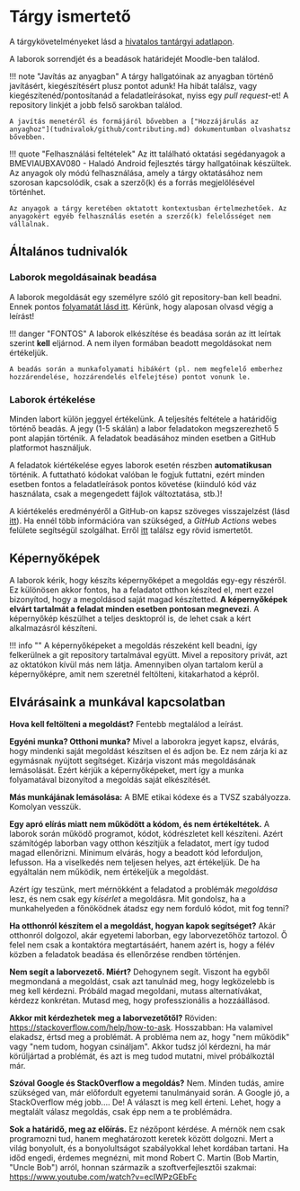 # Tárgy ismertető

A tárgykövetelményeket lásd a [hivatalos tantárgyi adatlapon](https://portal.vik.bme.hu/kepzes/targyak/VIAUAV21/).

A laborok sorrendjét és a beadások határidejét Moodle-ben találod.

!!! note "Javítás az anyagban"
    A tárgy hallgatóinak az anyagban történő javításért, kiegészítésért plusz pontot adunk! Ha hibát találsz, vagy kiegészítenéd/pontosítanád a feladatleírásokat, nyiss egy _pull request_-et! A repository linkjét a jobb felső sarokban találod.

    A javítás menetéről és formájáról bővebben a ["Hozzájárulás az anyaghoz"](tudnivalok/github/contributing.md) dokumentumban olvashatsz bővebben.

!!! quote "Felhasználási feltételek"
    Az itt található oktatási segédanyagok a BMEVIAUBXAV080 - Haladó Android fejlesztés tárgy hallgatóinak készültek. Az anyagok oly módú felhasználása, amely a tárgy oktatásához nem szorosan kapcsolódik, csak a szerző(k) és a forrás megjelölésével történhet.

    Az anyagok a tárgy keretében oktatott kontextusban értelmezhetőek. Az anyagokért egyéb felhasználás esetén a szerző(k) felelősséget nem vállalnak.


## Általános tudnivalók

### Laborok megoldásainak beadása

A laborok megoldását egy személyre szóló git repository-ban kell beadni. Ennek pontos [folyamatát lásd itt](tudnivalok/github/GitHub.md). Kérünk, hogy alaposan olvasd végig a leírást!

!!! danger "FONTOS"
    A laborok elkészítése és beadása során az itt leírtak szerint **kell** eljárnod. A nem ilyen formában beadott megoldásokat nem értékeljük.

    A beadás során a munkafolyamati hibákért (pl. nem megfelelő emberhez hozzárendelése, hozzárendelés elfelejtése) pontot vonunk le.

### Laborok értékelése

Minden labort külön jeggyel értékelünk. A teljesítés feltétele a határidőig történő beadás. A jegy (1-5 skálán) a labor feladatokon megszerezhető 5 pont alapján történik. A feladatok beadásához minden esetben a GitHub platformot használjuk. 

A feladatok kiértékelése egyes laborok esetén részben **automatikusan** történik. A futtatható kódokat valóban le fogjuk futtatni, ezért minden esetben fontos a feladatleírások pontos követése (kiinduló kód váz használata, csak a megengedett fájlok változtatása, stb.)!

A kiértékelés eredményéről a GitHub-on kapsz szöveges visszajelzést (lásd [itt](tudnivalok/github/GitHub.md)). Ha ennél több információra van szükséged, a _GitHub Actions_ webes felülete segítségül szolgálhat. Erről [itt](tudnivalok/github/GitHub-Actions.md) találsz egy rövid ismertetőt.

## Képernyőképek

A laborok kérik, hogy készíts képernyőképet a megoldás egy-egy részéről. Ez különösen akkor fontos, ha a feladatot otthon készíted el, mert ezzel bizonyítod, hogy a megoldásod saját magad készítetted. **A képernyőképek elvárt tartalmát a feladat minden esetben pontosan megnevezi**. A képernyőkép készülhet a teljes desktopról is, de lehet csak a kért alkalmazásról készíteni.

!!! info ""
    A képernyőképeket a megoldás részeként kell beadni, így felkerülnek a git repository tartalmával együtt. Mivel a repository privát, azt az oktatókon kívül más nem látja. Amennyiben olyan tartalom kerül a képernyőképre, amit nem szeretnél feltölteni, kitakarhatod a képről.


## Elvárásaink a munkával kapcsolatban

**Hova kell feltölteni a megoldást?** Fentebb megtalálod a leírást.

**Egyéni munka? Otthoni munka?** Mivel a laborokra jegyet kapsz, elvárás, hogy mindenki saját megoldást készítsen el és adjon be. Ez nem zárja ki az egymásnak nyújtott segítséget. Kizárja viszont más megoldásának lemásolását. Ezért kérjük a képernyőképeket, mert így a munka folyamatával bizonyítod a megoldás saját elkészítését.

**Más munkájának lemásolása:** A BME etikai kódexe és a TVSZ szabályozza. Komolyan vesszük.

**Egy apró elírás miatt nem működött a kódom, és nem értékeltétek.** A laborok során működő programot, kódot, kódrészletet kell készíteni. Azért számítógép laborban vagy otthon készítjük a feladatot, mert így tudod magad ellenőrizni. Minimum elvárás, hogy a beadott kód leforduljon, lefusson. Ha a viselkedés nem teljesen helyes, azt értékeljük. De ha egyáltalán nem működik, nem értékeljük a megoldást.

Azért így teszünk, mert mérnökként a feladatod a problémák _megoldása_ lesz, és nem csak egy _kísérlet_ a megoldásra. Mit gondolsz, ha a munkahelyeden a főnöködnek átadsz egy nem forduló kódot, mit fog tenni?

**Ha otthonról készítem el a megoldást, hogyan kapok segítséget?** Akár otthonról dolgozol, akár egyetemi laborban, egy laborvezetőhöz tartozol. Ő felel nem csak a kontaktóra megtartásáért, hanem azért is, hogy a félév közben a feladatok beadása és ellenőrzése rendben történjen.

**Nem segít a laborvezető. Miért?** Dehogynem segít. Viszont ha egyből megmondaná a megoldást, csak azt tanulnád meg, hogy legközelebb is meg kell kérdezni. Próbáld magad megoldani, mutass alternatívákat, kérdezz konkrétan. Mutasd meg, hogy professzionális a hozzáállásod.

**Akkor mit kérdezhetek meg a laborvezetőtől?** Röviden: <https://stackoverflow.com/help/how-to-ask>. Hosszabban: Ha valamivel elakadsz, értsd meg a problémát. A probléma nem az, hogy "nem működik" vagy "nem tudom, hogyan csináljam". Akkor tudsz jól kérdezni, ha már körüljártad a problémát, és azt is meg tudod mutatni, mivel próbálkoztál már.

**Szóval Google és StackOverflow a megoldás?** Nem. Minden tudás, amire szükséged van, már előfordult egyetemi tanulmányaid során. A Google jó, a StackOverflow még jobb.... De! A választ is meg kell érteni. Lehet, hogy a megtalált válasz megoldás, csak épp nem a te problémádra.

**Sok a határidő, meg az előírás.** Ez nézőpont kérdése. A mérnök nem csak programozni tud, hanem meghatározott keretek között dolgozni. Mert a világ bonyolult, és a bonyolultságot szabályokkal lehet kordában tartani. Ha időd engedi, érdemes megnézni, mit mond Robert C. Martin (Bob Martin, "Uncle Bob") arról, honnan származik a szoftverfejlesztői szakmai: <https://www.youtube.com/watch?v=ecIWPzGEbFc>
